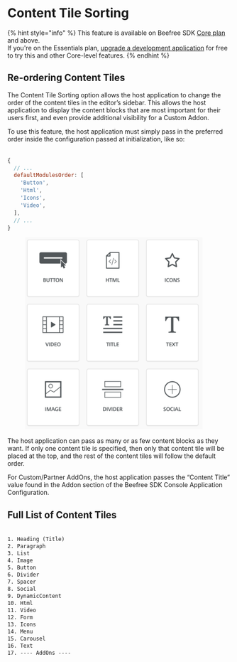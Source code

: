 # Content Tile Sorting

{% hint style="info" %}
This feature is available on Beefree SDK [Core plan](https://dam.beefree.io/pluginpricing) and above.\
If you're on the Essentials plan, [upgrade a development application](../../getting-started/readme/development-applications.md) for free to try this and other Core-level features.
{% endhint %}

## Re-ordering Content Tiles <a href="#re-ordering-content-tiles" id="re-ordering-content-tiles"></a>

The Content Tile Sorting option allows the host application to change the order of the content tiles in the editor’s sidebar. This allows the host application to display the content blocks that are most important for their users first, and even provide additional visibility for a Custom Addon.

To use this feature, the host application must simply pass in the preferred order inside the configuration passed at initialization, like so:

```javascript

{
  // ...
  defaultModulesOrder: [
    'Button',
    'Html',
    'Icons',
    'Video',
  ],
  // ...
}

```

<figure><img src="../../.gitbook/assets/image-5-e1634835450411 (1).png" alt=""><figcaption></figcaption></figure>

The host application can pass as many or as few content blocks as they want. If only one content tile is specified, then only that content tile will be placed at the top, and the rest of the content tiles will follow the default order.

For Custom/Partner AddOns, the host application passes the “Content Title” value found in the Addon section of the Beefree SDK Console Application Configuration.

## Full List of Content Tiles <a href="#full-list-of-content-tiles" id="full-list-of-content-tiles"></a>

```

1. Heading (Title)
2. Paragraph
3. List
4. Image
5. Button
6. Divider
7. Spacer
8. Social
9. DynamicContent
10. Html
11. Video
12. Form
13. Icons
14. Menu
15. Carousel
16. Text
17. ---- AddOns ----

```
